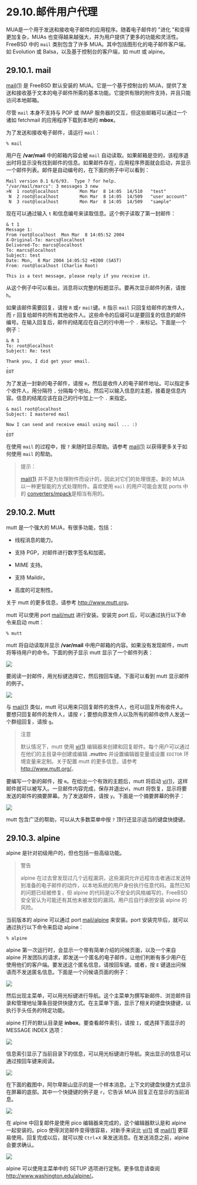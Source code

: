 # 29.10.邮件用户代理

MUA是一个用于发送和接收电子邮件的应用程序。随着电子邮件的 "进化 "和变得更加复杂，MUAs 也变得越来越强大，并为用户提供了更多的功能和灵活性。FreeBSD 中的 `mail` 类别包含了许多 MUA。其中包括图形化的电子邮件客户端，如 Evolution 或 Balsa，以及基于控制台的客户端，如 mutt 或 alpine。

## 29.10.1. mail

[mail(1)](https://www.freebsd.org/cgi/man.cgi?query=mail&sektion=1&format=html) 是 FreeBSD 默认安装的 MUA。它是一个基于控制台的 MUA，提供了发送和接收基于文本的电子邮件所需的基本功能。它提供有限的附件支持，并且只能访问本地邮箱。

尽管 `mail` 本身不支持与 POP 或 IMAP 服务器的交互，但这些邮箱可以通过一个诸如 fetchmail 的应用程序下载到本地的 **mbox**。

为了发送和接收电子邮件，请运行 `mail`：

```
% mail
```

用户在 **/var/mail** 中的邮箱内容会被 `mail` 自动读取。如果邮箱是空的，该程序退出时将显示没有找到邮件的信息。如果邮件存在，应用程序界面就会启动，并显示一个邮件列表。邮件是自动编号的，在下面的例子中可以看到：

```
Mail version 8.1 6/6/93.  Type ? for help.
"/var/mail/marcs": 3 messages 3 new
>N  1 root@localhost        Mon Mar  8 14:05  14/510   "test"
 N  2 root@localhost        Mon Mar  8 14:05  14/509   "user account"
 N  3 root@localhost        Mon Mar  8 14:05  14/509   "sample"
```

现在可以通过输入 `t` 和信息编号来读取信息。这个例子读取了第一封邮件：

```
& t 1
Message 1:
From root@localhost  Mon Mar  8 14:05:52 2004
X-Original-To: marcs@localhost
Delivered-To: marcs@localhost
To: marcs@localhost
Subject: test
Date: Mon,  8 Mar 2004 14:05:52 +0200 (SAST)
From: root@localhost (Charlie Root)

This is a test message, please reply if you receive it.
```

从这个例子中可以看出，消息将以完整的标题显示。要再次显示邮件列表，请按 `h`。

如果该邮件需要回复，请按 `R` 或`r` `mail`键。`R` 指示 `mail` 只回复给邮件的发件人，而 `r` 回复给邮件的所有其他收件人。这些命令的后缀可以是要回复的信息的邮件编号。在输入回复后，邮件的结尾应在自己的行中用一个 `.` 来标记。下面是一个例子：

```
& R 1
To: root@localhost
Subject: Re: test

Thank you, I did get your email.
.
EOT
```

为了发送一封新的电子邮件，请按 `m`，然后是收件人的电子邮件地址。可以指定多个收件人，用分隔符 `,` 分隔每个地址。然后可以输入信息的主题，接着是信息内容。信息的结尾应该在自己的行中加上一个 `.` 来指定。

```
& mail root@localhost
Subject: I mastered mail

Now I can send and receive email using mail ... :)
.
EOT
```

在使用 `mail` 的过程中，按 `?` 来随时显示帮助。请参考 [mail(1)](https://www.freebsd.org/cgi/man.cgi?query=mail&sektion=1&format=html) 以获得更多关于如何使用 `mail` 的帮助。

>提示：
>
>[mail(1)](https://www.freebsd.org/cgi/man.cgi?query=mail&sektion=1&format=html) 并不是为处理附件而设计的，因此对它们的处理很差。新的 MUA 以一种更智能的方式处理附件。喜欢使用 `mail` 的用户可能会发现 ports 中的 [converters/mpack](https://cgit.freebsd.org/ports/tree/converters/mpack/pkg-descr)是相当有用的。

## 29.10.2. Mutt

mutt 是一个强大的 MUA，有很多功能，包括：

 - 线程消息的能力。

 - 支持 PGP，对邮件进行数字签名和加密。

 - MIME 支持。

 - 支持 Maildir。

 - 高度的可定制性。

关于 mutt 的更多信息，请参考 <http://www.mutt.org>。

mutt 可以使用 port [mail/mutt](https://cgit.freebsd.org/ports/tree/mail/mutt/pkg-descr) 进行安装。安装完 port 后，可以通过执行以下命令来启动 mutt：

```
% mutt
```

mutt 将自动读取并显示 **/var/mail** 中用户邮箱的内容。如果没有发现邮件，mutt 将等待用户的命令。下面的例子显示 mutt 显示了一个邮件列表：

![](../.gitbook/assets/mutt1.png)

要阅读一封邮件，用光标键选择它，然后按回车键。下面可以看到 mutt 显示邮件的例子。

![](../.gitbook/assets/mutt2.png)

与 [mail(1)](https://www.freebsd.org/cgi/man.cgi?query=mail&sektion=1&format=html) 类似，mutt 可以用来只回复邮件的发件人，也可以回复所有收件人。要想只回复邮件的发件人，请按 `r`；要想向原发件人以及所有的邮件收件人发送一个群组回复，请按 `g`。

>注意
>
>默认情况下，mutt 使用 [vi(1)](https://www.freebsd.org/cgi/man.cgi?query=vi&sektion=1&format=html) 编辑器来创建和回复邮件。每个用户可以通过在他们的主目录中创建或编辑 **.muttrc** 并设置编辑器变量或设置 `EDITOR` 环境变量来定制。关于配置 mutt 的更多信息，请参考 <http://www.mutt.org/>。

要编写一个新的邮件，按 `m`。在给出一个有效的主题后，mutt 将启动 [vi(1)](https://www.freebsd.org/cgi/man.cgi?query=vi&sektion=1&format=html)，这样邮件就可以被写入。一旦邮件内容完成，保存并退出vi，mutt 将恢复，显示将要发送的邮件的摘要屏幕。为了发送邮件，请按 `y`。下面是一个摘要屏幕的例子：

![](../.gitbook/assets/mutt3.png)

mutt 包含广泛的帮助，可以从大多数菜单中按 `?` 顶行还显示适当的键盘快捷键。

## 29.10.3. alpine

alpine 是针对初级用户的，但也包括一些高级功能。

>警告
>
>alpine 在过去曾发现过几个远程漏洞，这些漏洞允许远程攻击者通过发送特别准备的电子邮件的动作，以本地系统的用户身份执行任意代码。虽然已知的问题已经被修复，但 alpine 的代码是以不安全的风格编写的，FreeBSD 安全官认为可能还有其他未被发现的漏洞。用户应自行承担安装 alpine 的风险。

当前版本的 alpine 可以通过 port [mail/alpine](https://cgit.freebsd.org/ports/tree/mail/alpine/pkg-descr) 来安装。port 安装完毕后，就可以通过执行以下命令来启动 alpine：

```
% alpine
```

alpine 第一次运行时，会显示一个带有简单介绍的问候页面，以及一个来自 alpine 开发团队的请求，即发送一个匿名的电子邮件，让他们判断有多少用户在使用他们的客户端。要发送这个匿名信息，请按回车键。或者，按 `E` 键退出问候语而不发送匿名信息。下面是一个问候语页面的例子：

![](../.gitbook/assets/pine1.png)

然后出现主菜单，可以用光标键进行导航。这个主菜单为撰写新邮件、浏览邮件目录和管理地址簿条目提供快捷方式。在主菜单下面，显示了相关的键盘快捷键，以执行手头任务的特定功能。

alpine 打开的默认目录是 **inbox**。要查看邮件索引，请按 `I`，或选择下面显示的 MESSAGE INDEX 选项：

![](../.gitbook/assets/pine2.png)

信息索引显示了当前目录下的信息，可以用光标键进行导航。突出显示的信息可以通过按回车键来阅读。

![](../.gitbook/assets/pine3.png)

在下面的截图中，阿尔卑斯山显示的是一个样本消息。上下文的键盘快捷方式显示在屏幕的底部。其中一个快捷键的例子是 `r`，它告诉 MUA 回复正在显示的当前消息。

![](../.gitbook/assets/pine4.png)

在 alpine 中回复邮件是使用 pico 编辑器来完成的，这个编辑器默认是和 alpine 一起安装的。pico 使得浏览邮件变得很容易，对新手来说比 [vi(1)](https://www.freebsd.org/cgi/man.cgi?query=vi&sektion=1&format=html) 或 [mail(1)](https://www.freebsd.org/cgi/man.cgi?query=mail&sektion=1&format=html) 更容易使用。回复完成以后，就可以按 `Ctrl`+`X` 来发送消息。在发送消息之前，alpine 会要求确认。

![](../.gitbook/assets/pine5.png)

alpine 可以使用主菜单中的 SETUP 选项进行定制。更多信息请查阅 <http://www.washington.edu/alpine/>。
